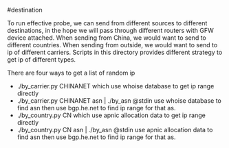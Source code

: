#destination

To run effective probe, we can send from different sources to different destinations, in the hope we will pass
through different routers with GFW device attached. When sending from China, we would
want to send to different countries. When sending from outside, we would want to send to ip of different carriers.
Scripts in this directory provides different strategy to get ip of different types.

There are four ways to get a list of random ip

* ./by_carrier.py CHINANET which use whoise database to get ip range directly
* ./by_carrier.py CHINANET asn | ./by_asn @stdin use whoise database to find asn then use bgp.he.net to find ip range for that as.
* ./by_country.py CN which use apnic allocation data to get ip range directly
* ./by_country.py CN asn | ./by_asn @stdin use apnic allocation data to find asn then use bgp.he.net to find ip range for that as.
